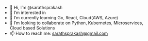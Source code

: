 - 👋 Hi, I’m @sarathsprakash
- 👀 I’m interested in 
- 🌱 I’m currently learning Go, React, Cloud(AWS, Azure)
- 💞️ I’m looking to collaborate on Python, Kubernetes, Microservices, Cloud based Solutions
- 📫 How to reach me: sarathsprakash@gmail.com

<!---
sarathsprakash/sarathsprakash is a ✨ special ✨ repository because its `README.md` (this file) appears on your GitHub profile.
You can click the Preview link to take a look at your changes.
--->
